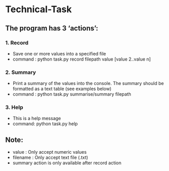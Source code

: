 # Technical-Task

## The program has 3 ‘actions’:
### 1. Record
* Save one or more values into a specified file
* command : python task.py record filepath value [value 2..value n]

### 2. Summary
* Print a summary of the values into the console. The summary should be formatted as a text table (see examples below)
* command : python task.py summarise/summary filepath

### 3. Help
* This is a help message
* command: python task.py help

## Note:
* value : Only accept numeric values
* filename : Only accept text file (.txt)
* summary action is only available after record action
